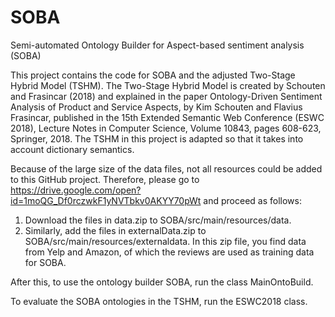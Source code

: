 # SOBA
Semi-automated Ontology Builder for Aspect-based sentiment analysis (SOBA)

This project contains the code for SOBA and the adjusted Two-Stage Hybrid Model (TSHM).
The Two-Stage Hybrid Model is created by Schouten and Frasincar (2018) and explained in the paper Ontology-Driven Sentiment Analysis of Product and Service Aspects, by Kim Schouten and Flavius Frasincar, published in the 15th Extended Semantic Web Conference (ESWC 2018), Lecture Notes in Computer Science, Volume 10843, pages 608-623, Springer, 2018. 
The TSHM in this project is adapted so that it takes into account dictionary semantics.

Because of the large size of the data files, not all resources could be added to this GitHub project. Therefore, please go to 
https://drive.google.com/open?id=1moQG_Df0rczwkF1yNVTbkv0AKYY70pWt
and proceed as follows:
1) Download the files in data.zip to SOBA/src/main/resources/data.
2) Similarly, add the files in externalData.zip to SOBA/src/main/resources/externaldata. In this zip file, you find data from Yelp and Amazon, of which the reviews are used as training data for SOBA.

After this, to use the ontology builder SOBA, run the class MainOntoBuild.

To evaluate the SOBA ontologies in the TSHM, run the ESWC2018 class.




